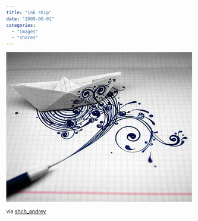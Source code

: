 ```yaml
---
title: "ink ship"
date: "2009-06-01"
categories: 
  - "images"
  - "shares"
---
```


![](images/4wnP83SaFo78xf2dtDJgzv5ao1_500.jpg)

via [shch\_andrey](http://flickr.com/photos/shch_andrey)
